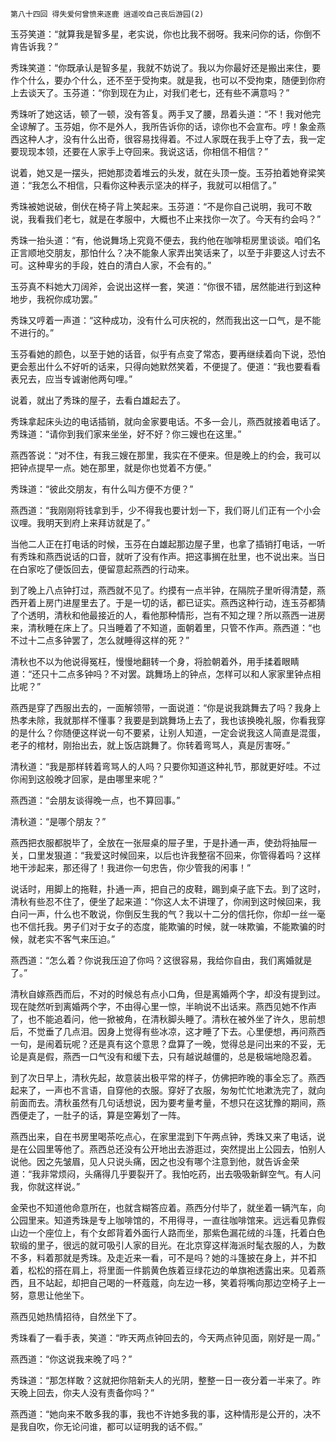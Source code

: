     第八十四回 得失爱何曾愤来逐鹿 逍遥咬自己丧后游园(2) 

   玉芬笑道：“就算我是智多星，老实说，你也比我不弱呀。我来问你的话，你倒不肯告诉我？”

   秀珠笑道：“你既承认是智多星，我就不妨说了。我以为你最好还是搬出来住，要作个什么，要办个什么，还不至于受拘束。就是我，也可以不受拘束，随便到你府上去谈天了。玉芬道：“你到现在为止，对我们老七，还有些不满意吗？”

   秀珠听了她这话，顿了一顿，没有答复。两手叉了腰，昂着头道：“不！我对他完全谅解了。玉芬姐，你不是外人，我所告诉你的话，谅你也不会宣布。哼！象金燕西这种人才，没有什么出奇，很容易找得着。不过人家既在我手上夺了去，我一定要现现本领，还要在人家手上夺回来。我说这话，你相信不相信？”

   说着，她又是一摆头，把她那烫着堆云的头发，就在头顶一旋。玉芬拍着她脊梁笑道：“我怎么不相信，只看你这种表示坚决的样子，我就可以相信了。”

   秀珠被她说破，倒伏在椅子背上笑起来。玉芬道：“不是你自己说明，我可不敢说，我看我们老七，就是在孝服中，大概也不止来找你一次了。今天有约会吗？”

   秀珠一抬头道：“有，他说舞场上究竟不便去，我约他在咖啡柜房里谈谈。咱们名正言顺地交朋友，那怕什么？决不能象人家弄出笑话来了，以至于非要这人讨去不可。这种卑劣的手段，姓白的清白人家，不会有的。”

   玉芬真不料她大刀阔斧，会说出这样一套，笑道：“你很不错，居然能进行到这种地步，我祝你成功罢。”

   秀珠又哼着一声道：“这种成功，没有什么可庆祝的，然而我出这一口气，是不能不进行的。”

   玉芬看她的颜色，以至于她的话音，似乎有点变了常态，要再继续着向下说，恐怕更会惹出什么不好听的话来，只得向她默然笑着，不便提了。便道：“我也要看看表兄去，应当专诚谢他两句哩。”

   说着，就出了秀珠的屋子，去看白雄起去了。

   秀珠拿起床头边的电话插销，就向金家要电话。不多一会儿，燕西就接着电话了。秀珠道：“请你到我们家来坐坐，好不好？你三嫂也在这里。”

   燕西答说：“对不住，有我三嫂在那里，我实在不便来。但是晚上的约会，我可以把钟点提早一点。她在那里，就是你也觉着不方便。”

   秀珠道：“彼此交朋友，有什么叫方便不方便？”

   燕西道：“我刚刚将钱拿到手，少不得我也要计划一下，我们哥儿们正有一个小会议哩。我明天到府上来拜访就是了。”

   当他二人正在打电话的时候，玉芬在白雄起那边屋子里，也拿了插销打电话，一听有秀珠和燕西说话的口音，就听了没有作声。把这事搁在肚里，也不说出来。当日在白家吃了便饭回去，便留意起燕西的行动来。

   到了晚上八点钟打过，燕西就不见了。约摸有一点半钟，在隔院子里听得清楚，燕西开着上房门进屋里去了。于是一切的话，都已证实。燕西这种行动，连玉芬都猜了个透明，清秋和他最接近的人，看他那种情形，岂有不知之理？所以燕西一进房来，清秋睡在床上了。只当睡着了不知道，面朝着里，只管不作声。燕西道：“也不过十二点多钟罢了，怎么就睡得这样的死？”

   清秋也不以为他说得冤枉，慢慢地翻转一个身，将脸朝着外，用手揉着眼睛道：“还只十二点多钟吗？不对罢。跳舞场上的钟点，怎样可以和人家家里钟点相比呢？”

   燕西是穿了西服出去的，一面解领带，一面说道：“你是说我跳舞去了吗？我身上热孝未除，我就那样不懂事？我要是到跳舞场上去了，我也该换晚礼服，你看我穿的是什么？你随便这样说一句不要紧，让别人知道，一定会说我这人简直是混蛋，老子的棺材，刚抬出去，就上饭店跳舞了。你转着弯骂人，真是厉害呀。”

   清秋道：“我是那样转着弯骂人的人吗？只要你知道这种礼节，那就更好哇。不过你闹到这般晚才回家，是由哪里来呢？”

   燕西道：“会朋友谈得晚一点，也不算回事。”

   清秋道：“是哪个朋友？”

   燕西把衣服都脱毕了，全放在一张屉桌的屉子里，于是扑通一声，使劲将抽屉一关，口里发狠道：“我爱这时候回来，以后也许我整宿不回来，你管得着吗？这样地干涉起来，那还得了！我进你一句忠告，你少管我的闲事！”

   说话时，用脚上的拖鞋，扑通一声，把自己的皮鞋，踢到桌子底下去。到了这时，清秋有些忍不住了，便坐了起来道：“你这人太不讲理了，你闹到这时候回来，我白问一声，什么也不敢说，你倒反生我的气？我以十二分的信托你，你却一丝一毫也不信托我。男子们对于女子的态度，能欺骗的时候，就一味欺骗，不能欺骗的时候，就老实不客气来压迫。”

   燕西道：“怎么着？你说我压迫了你吗？这很容易，我给你自由，我们离婚就是了。”

   清秋自嫁燕西而后，不对的时候总有点小口角，但是离婚两个字，却没有提到过。现在陡然听到离婚两个字，不由得心里一惊，半晌说不出话来。燕西见她不作声了，也不能追着问，他一掀被角，在清秋脚头睡了。清秋在被外坐了许久，思前想后，不觉垂了几点泪。因身上觉得有些冰凉，这才睡了下去。心里便想，再问燕西一句，是闹着玩呢？还是真有这个意思？盘算了一晚，觉得总是问出来的不妥，无论是真是假，燕西一口气没有和缓下去，只有越说越僵的，总是极端地隐忍着。

   到了次日早上，清秋先起，故意装出极平常的样子，仿佛把昨晚的事全忘了。燕西起来了，一声也不言语，自穿他的衣服。穿好了衣服，匆匆忙忙地漱洗完了，就向前面而去。清秋虽然有几句话想说，因为要考量考量，不想只在这犹豫的期间，燕西便走了，一肚子的话，算是空筹划了一阵。

   燕西出来，自在书房里喝茶吃点心，在家里混到下午两点钟，秀珠又来了电话，说是在公园里等他了。燕西总还没有公开地出去游逛过，突然提出上公园去，怕别人说他。因之先皱眉，见人只说头痛，因之也没有哪个注意到他，就告诉金荣道：“我非常烦闷，头痛得几乎要裂开了。我怕吃药，出去吸吸新鲜空气。有人问我，你就这样说。”

   金荣也不知道他命意所在，也就含糊答应着。燕西分付毕了，就坐着一辆汽车，向公园里来。知道秀珠是专上咖啡馆的，不用得寻，一直往咖啡馆来。远远看见靠假山边一个座位上，有个女郎背着外面行人路而坐，那紫色漏花绒的斗篷，托着白色软缎的里子，很远的就可吸引人家的目光。在北京穿这样海派时髦衣服的人，为数不多，料着那就是秀珠。及走近来一看，可不是吗？她的斗篷披在身上，并不扣着，松松的搭在肩上，将里面一件鹅黄色族着豆绿花边的单旗袍透露出来。见着燕西，且不站起，却把自己喝的一杯蔻蔻，向左边一移，笑着将嘴向那边空椅子上一努，意思让他坐下。

   燕西见她热情招待，自然坐下了。

   秀珠看了一看手表，笑道：“昨天两点钟回去的，今天两点钟见面，刚好是一周。”

   燕西道：“你这说我来晚了吗？”

   秀珠道：“那怎样敢？这就把你陪新夫人的光阴，整整一日一夜分着一半来了。昨天晚上回去，你夫人没有责备你吗？”

   燕西道：“她向来不敢多我的事，我也不许她多我的事，这种情形是公开的，决不是我自吹，你无论问谁，都可以证明我的话不假。”

